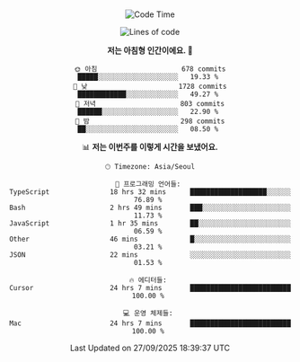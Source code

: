 <div align="center">

<br />

 <!--START_SECTION:waka-->
![Code Time](http://img.shields.io/badge/Code%20Time-5%2C167%20hrs%2049%20mins-blue)

![Lines of code](https://img.shields.io/badge/%EC%A0%80%EB%8A%94%20%EC%97%AC%ED%83%9C%EA%B9%8C%EC%A7%80%20-2.2%20million%20%EC%A4%84%EC%9D%98%20%EC%BD%94%EB%93%9C%EB%A5%BC%20%EC%9E%91%EC%84%B1%ED%96%88%EC%96%B4%EC%9A%94.-blue)

**저는 아침형 인간이에요. 🐤** 

```text
🌞 아침                     678 commits         █████░░░░░░░░░░░░░░░░░░░░   19.33 % 
🌆 낮　                     1728 commits        ████████████░░░░░░░░░░░░░   49.27 % 
🌃 저녁                     803 commits         ██████░░░░░░░░░░░░░░░░░░░   22.90 % 
🌙 밤　                     298 commits         ██░░░░░░░░░░░░░░░░░░░░░░░   08.50 % 
```


📊 **저는 이번주를 이렇게 시간을 보냈어요.** 

```text
🕑︎ Timezone: Asia/Seoul

💬 프로그래밍 언어들: 
TypeScript               18 hrs 32 mins      ███████████████████░░░░░░   76.89 % 
Bash                     2 hrs 49 mins       ███░░░░░░░░░░░░░░░░░░░░░░   11.73 % 
JavaScript               1 hr 35 mins        ██░░░░░░░░░░░░░░░░░░░░░░░   06.59 % 
Other                    46 mins             █░░░░░░░░░░░░░░░░░░░░░░░░   03.21 % 
JSON                     22 mins             ░░░░░░░░░░░░░░░░░░░░░░░░░   01.53 % 

🔥 에디터들: 
Cursor                   24 hrs 7 mins       █████████████████████████   100.00 % 

💻 운영 체제들: 
Mac                      24 hrs 7 mins       █████████████████████████   100.00 % 
```


 Last Updated on 27/09/2025 18:39:37 UTC
<!--END_SECTION:waka-->

</div>
